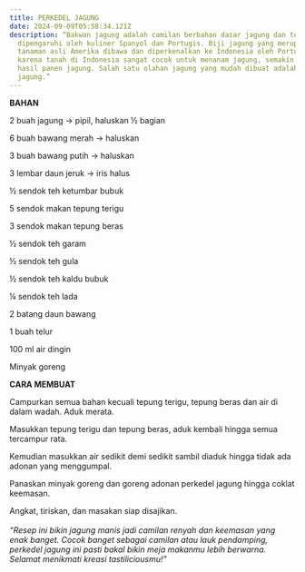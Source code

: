 ```yaml
---
title: PERKEDEL JAGUNG
date: 2024-09-09T05:58:34.121Z
description: “Bakwan jagung adalah camilan berbahan dasar jagung dan tepung dan
  dipengaruhi oleh kuliner Spanyol dan Portugis. Biji jagung yang merupakan
  tanaman asli Amerika dibawa dan diperkenalkan ke Indonesia oleh Portugis, dan
  karena tanah di Indonesia sangat cocok untuk menanam jagung, semakin banyak
  hasil panen jagung. Salah satu olahan jagung yang mudah dibuat adalah bakwan
  jagung.”
---
```

**BAHAN**

2 buah jagung → pipil, haluskan ½ bagian

6 buah bawang merah → haluskan

3 buah bawang putih → haluskan

3 lembar daun jeruk → iris halus

½ sendok teh ketumbar bubuk

5 sendok makan tepung terigu

3 sendok makan tepung beras

½ sendok teh garam

½ sendok teh gula

½ sendok teh kaldu bubuk

¼ sendok teh lada

2 batang daun bawang

1 buah telur

100 ml air dingin

Minyak goreng

**CARA MEMBUAT**

Campurkan semua bahan kecuali tepung terigu, tepung beras dan air di dalam wadah. Aduk merata.

Masukkan tepung terigu dan tepung beras, aduk kembali hingga semua tercampur rata. 

Kemudian masukkan air sedikit demi sedikit sambil diaduk hingga tidak ada adonan yang menggumpal.

Panaskan minyak goreng dan goreng adonan perkedel jagung hingga coklat keemasan.

Angkat, tiriskan, dan masakan siap disajikan.\
\
*“Resep ini bikin jagung manis jadi camilan renyah dan keemasan yang enak banget. Cocok banget sebagai camilan atau lauk pendamping, perkedel jagung ini pasti bakal bikin meja makanmu lebih berwarna. Selamat menikmati kreasi tastiliciousmu!”*